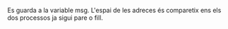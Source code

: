 Es guarda a la variable msg.
L'espai de les adreces és comparetix ens els dos processos ja sigui pare o fill.